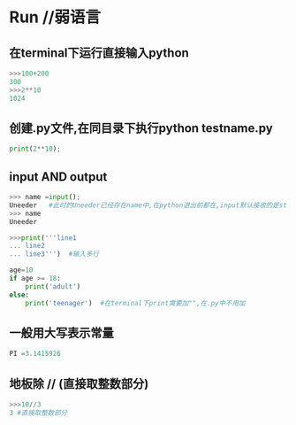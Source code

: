# Run  //弱语言

## 在terminal下运行直接输入python

```python
>>>100+200
300
>>>2**10
1024
```

## 创建.py文件,在同目录下执行python testname.py
```python
print(2**10);
```

## input AND output

```python
>>> name =input();
Uneeder   #此时的Uneeder已经存在name中,在python退出前都在,input默认接收的是str类型
>>> name 
Uneeder

>>>print('''line1
... line2
... line3''')  #输入多行

age=10
if age >= 18:
    print('adult')
else:
    print('teenager')  #在terminal下print需要加"",在.py中不用加
```



## 一般用大写表示常量

```python
PI =3.1415926
```



##  地板除 // (直接取整数部分)

```python
>>>10//3
3 #直接取整数部分
```



